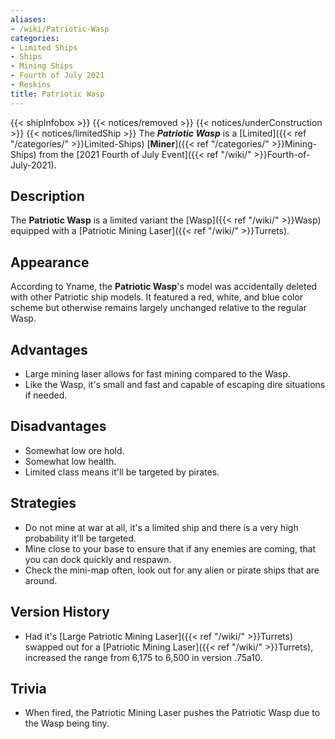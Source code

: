 ```yaml
---
aliases:
- /wiki/Patriotic-Wasp
categories:
- Limited Ships
- Ships
- Mining Ships
- Fourth of July 2021
- Reskins
title: Patriotic Wasp
---
```


{{< shipInfobox >}} {{< notices/removed >}} {{< notices/underConstruction >}} {{< notices/limitedShip >}} The **_Patriotic Wasp_** is a [Limited]({{< ref "/categories/" >}}Limited-Ships) [**Miner**]({{< ref "/categories/" >}}Mining-Ships) from the [2021 Fourth of July Event]({{< ref "/wiki/" >}}Fourth-of-July-2021). 

## Description

The **Patriotic Wasp** is a limited variant the [Wasp]({{< ref "/wiki/" >}}Wasp) equipped with a [Patriotic Mining Laser]({{< ref "/wiki/" >}}Turrets).

## Appearance

According to Yname, the **Patriotic Wasp**'s model was accidentally deleted with other Patriotic ship models. It featured a red, white, and blue color scheme but otherwise remains largely unchanged relative to the regular Wasp.

## Advantages

- Large mining laser allows for fast mining compared to the Wasp.
- Like the Wasp, it's small and fast and capable of escaping dire situations if needed.

## Disadvantages

- Somewhat low ore hold.
- Somewhat low health.
- Limited class means it'll be targeted by pirates.

## Strategies

- Do not mine at war at all, it's a limited ship and there is a very high probability it'll be targeted.
- Mine close to your base to ensure that if any enemies are coming, that you can dock quickly and respawn.
- Check the mini-map often, look out for any alien or pirate ships that are around.

## Version History 

- Had it's [Large Patriotic Mining Laser]({{< ref "/wiki/" >}}Turrets) swapped out for a [Patriotic Mining Laser]({{< ref "/wiki/" >}}Turrets), increased the range from 6,175 to 6,500 in version .75a10.

## Trivia

- When fired, the Patriotic Mining Laser pushes the Patriotic Wasp due to the Wasp being tiny.